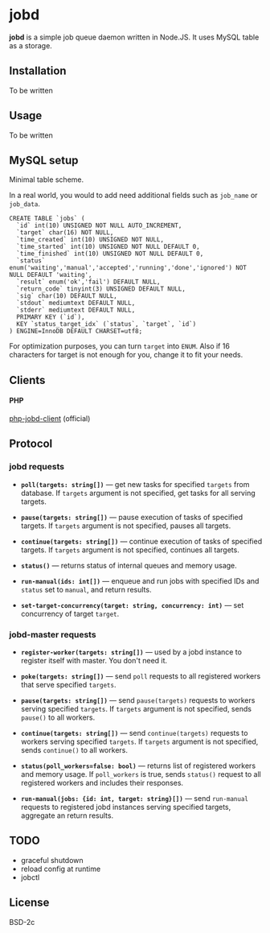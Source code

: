 # jobd

**jobd** is a simple job queue daemon written in Node.JS. It uses MySQL table as
a storage.


## Installation

To be written


## Usage

To be written


## MySQL setup

Minimal table scheme.

In a real world, you would to add need additional fields such as `job_name` or
`job_data`. 

```
CREATE TABLE `jobs` (
  `id` int(10) UNSIGNED NOT NULL AUTO_INCREMENT,
  `target` char(16) NOT NULL,
  `time_created` int(10) UNSIGNED NOT NULL,
  `time_started` int(10) UNSIGNED NOT NULL DEFAULT 0,
  `time_finished` int(10) UNSIGNED NOT NULL DEFAULT 0,
  `status` enum('waiting','manual','accepted','running','done','ignored') NOT NULL DEFAULT 'waiting',
  `result` enum('ok','fail') DEFAULT NULL,
  `return_code` tinyint(3) UNSIGNED DEFAULT NULL,
  `sig` char(10) DEFAULT NULL,
  `stdout` mediumtext DEFAULT NULL,
  `stderr` mediumtext DEFAULT NULL,
  PRIMARY KEY (`id`),
  KEY `status_target_idx` (`status`, `target`, `id`)
) ENGINE=InnoDB DEFAULT CHARSET=utf8;
```

For optimization purposes, you can turn `target` into `ENUM`. Also if 16 characters
for target is not enough for you, change it to fit your needs.


## Clients

#### PHP

[php-jobd-client](https://github.com/gch1p/php-jobd-client) (official)

## Protocol

### jobd requests

* **`poll(targets: string[])`** — get new tasks for specified `targets` from database.
  If `targets` argument is not specified, get tasks for all serving targets.
  
* **`pause(targets: string[])`** — pause execution of tasks of specified targets.
  If `targets` argument is not specified, pauses all targets.

* **`continue(targets: string[])`** — continue execution of tasks of specified targets.
  If `targets` argument is not specified, continues all targets.
  
* **`status()`** — returns status of internal queues and memory usage.

* **`run-manual(ids: int[])`** — enqueue and run jobs with specified IDs and
  `status` set to `manual`, and return results.

* **`set-target-concurrency(target: string, concurrency: int)`** — set concurrency
  of target `target`.

### jobd-master requests

* **`register-worker(targets: string[])`** — used by a jobd instance to register
  itself with master. You don't need it.
  
* **`poke(targets: string[])`** — send `poll` requests to all registered workers
  that serve specified `targets`.

* **`pause(targets: string[])`** — send `pause(targets)` requests to workers
  serving specified `targets`. If `targets` argument is not specified, sends
  `pause()` to all workers.

* **`continue(targets: string[])`** — send `continue(targets)` requests to workers
  serving specified `targets`. If `targets` argument is not specified, sends
  `continue()` to all workers.
  
* **`status(poll_workers=false: bool)`** — returns list of registered workers and
  memory usage. If `poll_workers` is true, sends `status()` request to all registered
  workers and includes their responses.

* **`run-manual(jobs: {id: int, target: string}[])`** — send `run-manual`
  requests to registered jobd instances serving specified targets, aggregate an
  return results.


## TODO

- graceful shutdown
- reload config at runtime
- jobctl

## License

BSD-2c